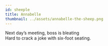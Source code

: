 ```yaml
---
id: sheeple
title: Annabelle
thumbnail: ../assets/annabelle-the-sheep.png
---
```

Next day’s meeting, boss is bleating\
Hard to crack a joke with six-foot seating.